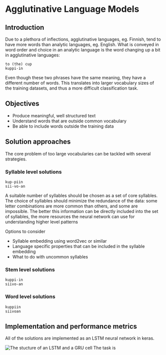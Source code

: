 # Agglutinative Language Models

## Introduction

Due to a plethora of inflections, agglutinative languages, eg. Finnish, tend to have more words than analytic languages, eg. English. What is conveyed in word order and choice in an analytic language is the word changing up a bit in agglutinative languages:

```
to (the) cup 
kuppi-in
```

Even though these two phrases have the same meaning, they have a different number of words. This translates into larger vocabulary sizes of the training datasets, and thus a more difficult classification task.

## Objectives

* Produce meaningful, well structured text
* Understand words that are outside common vocabulary
* Be able to include words outside the training data

## Solution approaches

The core problem of too large vocabularies can be tackled with several strategies.

### Syllable level solutions

```
kup-piin
sii-vo-an
```

A suitable number of syllables should be chosen as a set of core syllables. The choice of syllables should minimize the redundance of the data: some letter combinations are more common than others, and some are impossible. The better this information can be directly included into the set of syllables, the more resources the neural network can use for understanding higher level patterns

Options to consider
* Syllable embedding using word2vec or similar
* Language specific properties that can be included in the syllable embedding
* What to do with uncommon syllables

### Stem level solutions

```
kuppi-in
siivo-an
```

### Word level solutions

```
kuppiin
siivoan
```

## Implementation and performance metrics

All of the solutions are implemented as an LSTM neural network in keras.

![The stucture of an LSTM and a GRU cell](https://isaacchanghau.github.io/img/deeplearning/lstmgru/lstmandgru.png)
The task is 


